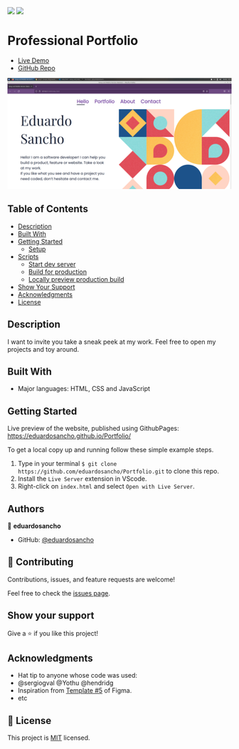 ![](https://img.shields.io/badge/Microverse-blueviolet)
![](https://img.shields.io/static/v1?label=BY&message=eduardosancho&color=red)

# Professional Portfolio

* [Live Demo](https://eduardosancho.github.io/Portfolio/)
* [GitHub Repo](https://github.com/eduardosancho/Portfolio)


![screenshot](images/screenshot.png)

## Table of Contents

- [Description](#description)
- [Built With](#built-with)
- [Getting Started](#getting-started)
  - [Setup](#setup)
- [Scripts](#scripts)
  - [Start dev server](#start-dev-server)
  - [Build for production](#Build-for-production)
  - [Locally preview production build](#Locally-preview-production-build)
- [Show Your Support](#how-your-support)
- [Acknowledgments](#acknowledgments)
- [License](#license)

## Description
I want to invite you take a sneak peek at my work. Feel free to open my projects and toy around.
## Built With

- Major languages: HTML, CSS and JavaScript
## Getting Started

Live preview of the website, published using GithubPages:
https://eduardosancho.github.io/Portfolio/

To get a local copy up and running follow these simple example steps.

1. Type in your terminal `$ git clone https://github.com/eduardosancho/Portfolio.git` to clone this repo.
2. Install the `Live Server` extension in VScode.
3. Right-click on `index.html` and select `Open with Live Server`.




## Authors

👤 **eduardosancho**

- GitHub: [@eduardosancho](https://github.com/eduardosancho)

## 🤝 Contributing

Contributions, issues, and feature requests are welcome!

Feel free to check the [issues page](../../issues/).

## Show your support

Give a ⭐️ if you like this project!

## Acknowledgments

- Hat tip to anyone whose code was used:
- @sergiogval @Yothu @hendridg
- Inspiration from [Template #5](https://www.figma.com/file/l7SqJ3ZfkAKih9sFxvWSR4/Microverse-Student-Project-1?node-id=67%3A553) of Figma.
- etc

## 📝 License

This project is [MIT](./MIT.md) licensed.
